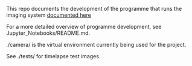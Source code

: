 This repo documents the development of the programme that runs the 
imaging system [documented 
here](https://github.com/SamuelClucas/SC_TSL_06082024_Imaging-System)

For a more detailed overview of programme development, see 
Jupyter_Notebooks/README.md.

./camera/ is the virtual environment currently being used for the 
project.

See ./tests/ for timelapse test images.
